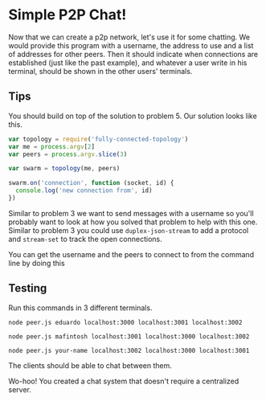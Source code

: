 # Simple P2P Chat!

Now that we can create a p2p network, let's use it for some chatting. We would provide this program with a username,
the address to use and a list of addresses for other peers. Then it should indicate when connections are established
(just like the past example), and whatever a user write in his terminal, should be shown in the other users' terminals.

## Tips

You should build on top of the solution to problem 5. Our solution looks like this.

```js
var topology = require('fully-connected-topology')
var me = process.argv[2]
var peers = process.argv.slice(3)

var swarm = topology(me, peers)

swarm.on('connection', function (socket, id) {
  console.log('new connection from', id)
})
```

Similar to problem 3 we want to send messages with a username so you'll probably want to look at how
you solved that problem to help with this one. Similar to problem 3 you could use `duplex-json-stream`
to add a protocol and `stream-set` to track the open connections.

You can get the username and the peers to connect to from the command line by doing this

## Testing

Run this commands in 3 different terminals.

```
node peer.js eduardo localhost:3000 localhost:3001 localhost:3002
```

```
node peer.js mafintosh localhost:3001 localhost:3000 localhost:3002
```

```
node peer.js your-name localhost:3002 localhost:3000 localhost:3001
```

The clients should be able to chat between them.

Wo-hoo! You created a chat system that doesn't require a centralized server.

